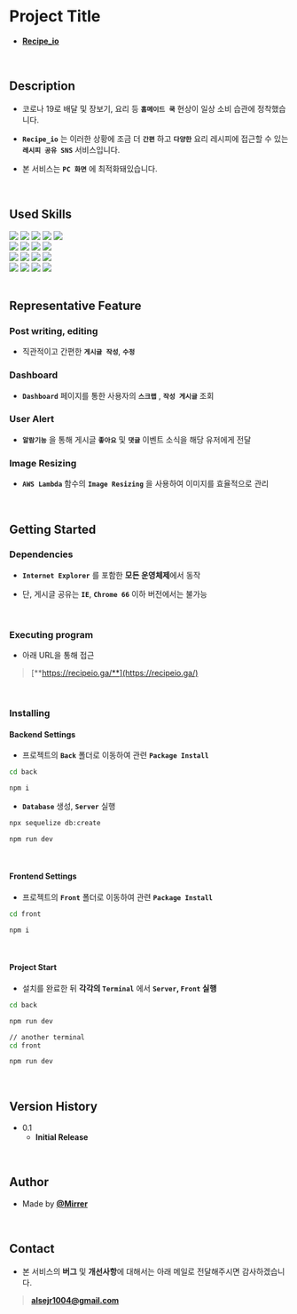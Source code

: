 
# Project Title

* [**Recipe_io**](https://recipeio.ga/)


<br />

## Description

* 코로나 19로 배달 및 장보기, 요리 등 **`홈메이드 쿡`** 현상이 일상 소비 습관에 정착했습니다.

* **`Recipe_io`** 는 이러한 상황에 조금 더 **`간편`** 하고 **`다양한`** 요리 레시피에 접근할 수 있는 **`레시피 공유 SNS`** 서비스입니다.

* 본 서비스는 **`PC 화면`** 에 최적화돼있습니다.

<br />


## Used Skills

<div style={{display: 'flex'}}>
   <img src="https://img.shields.io/badge/HTML-bcbcbc?style=flat-square&logo=HTML5&logoColor=white"/>
   <img src="https://img.shields.io/badge/CSS-bcbcbc?style=flat-square&logo=CSS3&logoColor=white"/>
   <img src="https://img.shields.io/badge/JAVASCRIPT-bcbcbc?style=flat-square&logo=JavaScript&logoColor=white"/>
   <img src="https://img.shields.io/badge/ANT DESIGN-bcbcbc?style=flat-square&logo=Ant Design&logoColor=white"/>
   <img src="https://img.shields.io/badge/STYLED COMPONENTS-bcbcbc?style=flat-square&logo=styled-components&logoColor=white"/>
</div>

<div style={{display: 'flex'}}>
   <img src="https://img.shields.io/badge/REACT-bcbcbc?style=flat-square&logo=React&logoColor=white"/>
   <img src="https://img.shields.io/badge/REDUX-bcbcbc?style=flat-square&logo=Redux&logoColor=white"/>
   <img src="https://img.shields.io/badge/REDUX SAGA-bcbcbc?style=flat-square&logo=Redux-Saga&logoColor=white"/>
   <img src="https://img.shields.io/badge/NEXT.JS-bcbcbc?style=flat-square&logo=Next.js&logoColor=white"/>   
</div>

<div style={{display: 'flex'}}>
   <img src="https://img.shields.io/badge/NODE.JS-bcbcbc?style=flat-square&logo=Node.js&logoColor=white"/>
   <img src="https://img.shields.io/badge/EXPRESS-bcbcbc?style=flat-square&logo=Express&logoColor=white"/>
   <img src="https://img.shields.io/badge/SEQUELIZE-bcbcbc?style=flat-square&logo=Sequelize&logoColor=white"/>
   <img src="https://img.shields.io/badge/MYSQL-bcbcbc?style=flat-square&logo=MySQL&logoColor=white"/>
</div>

<div style={{display: 'flex'}}>
   <img src="https://img.shields.io/badge/GIT-bcbcbc?style=flat-square&logo=Git&logoColor=white"/>
   <img src="https://img.shields.io/badge/GITHUB-bcbcbc?style=flat-square&logo=GitHub&logoColor=white"/>
   <img src="https://img.shields.io/badge/AWS-bcbcbc?style=flat-square&logo=Amazon AWS&logoColor=white"/>
   <img src="https://img.shields.io/badge/LAMBDA-bcbcbc?style=flat-square&logo=AWS Lambda&logoColor=white"/>
</div>


<br />


## Representative Feature

### Post writing, editing

* 직관적이고 간편한 **`게시글 작성`**, **`수정`**

### Dashboard

* **`Dashboard`** 페이지를 통한 사용자의 **`스크랩`** , **`작성 게시글`** 조회

### User Alert

* **`알람기능`** 을 통해 게시글 **`좋아요`** 및 **`댓글`** 이벤트 소식을 해당 유저에게 전달

### Image Resizing

* **`AWS Lambda`** 함수의 **`Image Resizing`** 을 사용하여 이미지를 효율적으로 관리


<br />


## Getting Started

### Dependencies

* **`Internet Explorer`** 를 포함한 **모든 운영체제**에서 동작

* 단, 게시글 공유는 **`IE`**, **`Chrome 66`** 이하 버전에서는 불가능


<br />


### Executing program

* 아래 URL을 통해 접근

> [**https://recipeio.ga/**](https://recipeio.ga/)


<br />


### Installing

#### Backend Settings

* 프로젝트의 **`Back`** 폴더로 이동하여 관련 **`Package Install`**

```bash
cd back
```

```bash
npm i
```

* **`Database`** 생성, **`Server`** 실행

```bash
npx sequelize db:create
```

```bash
npm run dev
```

<br>


#### Frontend Settings

* 프로젝트의 **`Front`** 폴더로 이동하여 관련 **`Package Install`**

```bash
cd front
```

```bash
npm i
```

<br>


#### Project Start

* 설치를 완료한 뒤 **각각의 `Terminal`** 에서 **`Server`, `Front` 실행**

```bash
cd back
```

```bash
npm run dev
```

```bash
// another terminal
cd front
```

```bash
npm run dev
```

<br />


## Version History

* 0.1
    * **Initial Release**


<br />


## Author

* Made by [**@Mirrer**](https://www.instagram.com/mirrerlike_/)


<br />


## Contact

* 본 서비스의 **버그** 및 **개선사항**에 대해서는 아래 메일로 전달해주시면 감사하겠습니다.

> [**alsejr1004@gmail.com**](mailto:alsejr1004@gmail.com)


<br />
